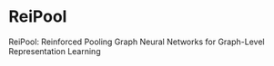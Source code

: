 # ReiPool
ReiPool: Reinforced Pooling Graph Neural Networks for Graph-Level Representation Learning
